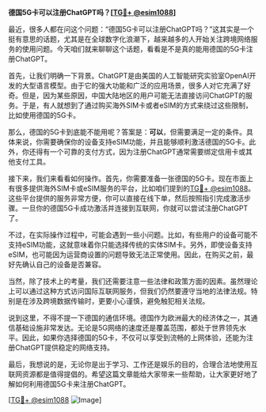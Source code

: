 **德国5G卡可以注册ChatGPT吗？[[TG💪+ @esim1088](https://t.me/s/esim1088)]**

最近，很多人都在问这个问题：“德国5G卡可以注册ChatGPT吗？”这其实是一个挺有意思的话题，尤其是在全球数字化浪潮下，越来越多的人开始关注跨境网络服务的使用问题。今天咱们就来聊聊这个话题，看看是不是真的能用德国的5G卡注册ChatGPT。

首先，让我们明确一下背景。ChatGPT是由美国的人工智能研究实验室OpenAI开发的大型语言模型。由于它的强大功能和广泛的应用场景，很多人对它充满了好奇。但是，因为某些原因，中国大陆地区的用户可能无法直接访问ChatGPT的服务。于是，有人就想到了通过购买海外SIM卡或者eSIM的方式来绕过这些限制，比如使用德国的5G卡。

那么，德国的5G卡到底能不能用呢？答案是：**可以**，但需要满足一定的条件。具体来说，你需要确保你的设备支持eSIM功能，并且能够顺利激活德国的5G卡。此外，你还得有一个可靠的支付方式，因为注册ChatGPT通常需要绑定信用卡或其他支付工具。

接下来，我们来看看如何操作。首先，你需要准备一张德国的5G卡。现在市面上有很多提供海外SIM卡或eSIM服务的平台，比如咱们提到的[TG💪+ @esim1088](https://t.me/s/esim1088)。这些平台提供的服务非常方便，你可以直接在线下单，然后按照指引完成激活步骤。一旦你的德国5G卡成功激活并连接到互联网，你就可以尝试注册ChatGPT了。

不过，在实际操作过程中，可能会遇到一些小问题。比如，有些用户的设备可能不支持eSIM功能，这就意味着你只能选择传统的实体SIM卡。另外，即使设备支持eSIM，也可能因为运营商设置的问题导致无法正常使用。因此，在购买之前，最好先确认自己的设备是否兼容。

当然，除了技术上的考量，我们还需要注意一些法律和政策方面的因素。虽然理论上可以通过这种方式访问国际互联网服务，但我们仍然要遵守当地的法律法规。特别是在涉及跨境数据传输时，更要小心谨慎，避免触犯相关法规。

说到这里，不得不提一下德国的通信环境。德国作为欧洲最大的经济体之一，其通信基础设施非常发达。无论是5G网络的速度还是覆盖范围，都处于世界领先水平。因此，如果你选择德国的5G卡，不仅可以享受到流畅的上网体验，还能为注册ChatGPT提供稳定的网络支持。

最后，我想说的是，无论你是出于学习、工作还是娱乐的目的，合理合法地使用互联网资源都是值得提倡的。希望这篇文章能给大家带来一些帮助，让大家更好地了解如何利用德国5G卡来注册ChatGPT。

[[TG💪+ @esim1088](https://t.me/s/esim1088) ![Image](https://i.postimg.cc/4NQfJmqS/Snipaste-2025-05-13-00-14-12.png)]